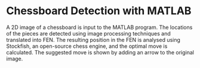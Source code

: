 # Chessboard Detection with MATLAB
A 2D image of a chessboard is input to the MATLAB program. The locations of the pieces are detected using image processing techniques and translated into FEN. The resulting position in the FEN is analysed using Stockfish, an open-source chess engine, and the optimal move is calculated. The suggested move is shown by adding an arrow to the original image.

